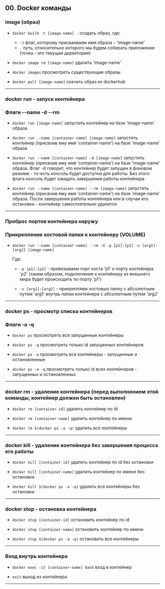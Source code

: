 ## 00. Docker команды

### image (образ)

- `docker build -t [image-name] .` создать образ, где:
    - `-t` флаг, которому присваиваем имя образа - 'image-name' 
    - `.` путь, относительно которого мы будем собирать приложение (точка - это текущая директория)

- `docker image rm [image-name]` удалить 'image-name'

- `docker images` просмотреть существующие образы

- `docker pull [image-name]` скачать образ из dockerhub 

---
### docker run - запуск контейнера
### Флаги --name -d --rm

- `docker run [image-name]` запустить контейнер на базе 'image-name' образа

- `docker run --name [container-name] [image-name]` запустить контейнер (присвоив ему имя 'container-name') на базе 'image-name' образа

- `docker run --name [container-name] -d [image-name]` запустить контейнер (присвоив ему имя 'container-name') на базе 'image-name' образа. Флаг -d говорит, что контейнер будет запущен в фоновом режиме - то-есть консоль будет доступна для работы. Без этого флага консоль будет ожидать завершения работы контейнера

- `docker run --name [container-name] --rm [image-name]` запустить контейнер (присвоив ему имя 'container-name') на базе 'image-name' образа. После завершения работы контейнера или в случаи его остановки - контейнер самостоятельно удалится

---
### Проброс портов контейнера наружу   
### Прикрепление хостовой папки к контейнеру (VOLUME)

- `docker run --name [container-name] --rm -d -p [p1]:[p2] -v [arg1]:[arg2] [image-name]`   

  Где:   

  - `-p [p1]:[p2]` - привязываем порт хоста 'p1' к порту контейнера 'p2' (таким образом, подключение к контейнеру из внешнего мира будет происходить по порту 'p1') 

  - `-v [arg1]:[arg2]` - прикрепляем хостовую папку с абсолютным путем 'arg1' внутрь папки контейнера с абсолютным путем 'arg2'  

---
### docker ps - просмотр списка контейнеров
### Флаги -a -q

- `docker ps` просмотреть все запущенные контейнеры

- `docker ps -q` просмотреть только id запущенных контейнеров

- `docker ps -a` просмотреть все контейнеры - запущенные и остановленные

- `docker ps -a -q` просмотреть только id всех контейнеров - запущенных и остановленных

---
### docker rm - удаление контейнера (перед выполнением этой команды, контейнер должен быть остановлен)

- `docker rm [container-id]` удалить контейнер по id

- `docker rm [container-name]` удалить контейнер по имени

- `docker rm $(docker ps -a -q)` удалить все контейнеры

---
### docker kill - удаление контейнера без завершения процесса его работы

- `docker kill [container-id]` удалить контейнер по id без остановки

- `docker kill [container-name]` удалить контейнер по имени без остановки

- `docker kill $(docker ps -a -q)` удалить все контейнеры без остановки

---
### docker stop - остановка контейнера

- `docker stop [container-id]` остановить контейнер по id

- `docker stop [container-name]` остановить контейнер по имени

- `docker stop $(docker ps -a -q)` остановить все контейнеры 

---
### Вход внутрь контейнера

- `docker exec -it [container-name] bash` вход в контейнер

- `exit` выход из контейнера

---